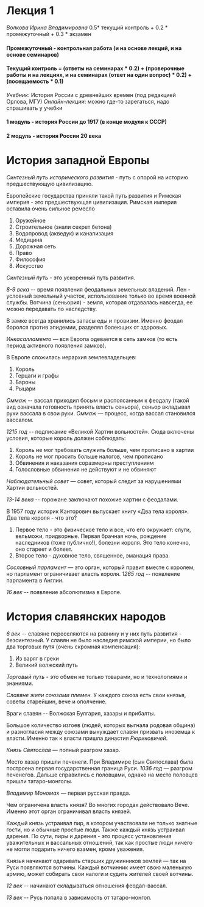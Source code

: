 # Лекция 1
*Волкова Ирина Владимировна* 
0.5* текущий контроль + 0.2 * промежуточный + 0.3 * экзамен

#### Промежуточный - контрольная работа (и на основе лекций, и на основе семинаров)
#### Текущий контроль = (ответы на семинарах * 0.2) + (проверочные работы и на лекциях, и на семинарах (ответ на один вопрос) * 0.2) + (посещаемость * 0.1)

*Учебник*: История России с древнейших времен (под редакцией Орлова, МГУ)
*Онлайн-лекции*: можно где-то зарегаться, надо спрашивать у учебки

#### 1 модуль - история России до 1917 (в конце модуля к СССР)
#### 2 модуль - история России 20 века 

# История западной Европы 
*Синтезный путь исторического развития* - путь с опорой на историю предшествующую цивилизацию. 

Европейские государства приняли такой путь развития и Римская империя - это предшествующая цивилизация. Римская империя оставила очень сильное ремесло
1. Оружейное 
2. Строительное (знали секрет бетона)
3. Водопровод  (акведук) и канализация
4. Медицина
5. Дорожная сеть
6. Право
7. Философия
8. Искусство 

*Синтезный путь* - это ускоренный путь развития. 

*8-9 века* -- время появления феодальных земельных владений. Лен - условный земельный участок, использование только во время военной службы. Вотчина (сеньория) - земля, которая отдавалась навсегда, ее можно передавать по наследству. 

В замке всегда хранились запасы еды и провизии. Именно феодал боролся против эпидемии, разделял болеющих от здоровых. 

*Инкасалламенто* — вся Европа одевается в сеть замков (то есть период активного появления замков).

В Европе сложилась иерархия землевладельцев:
1. Король
2. Герцаги и графы
3. Бароны
4. Рыцари

*Оммаж* -- вассал приходил босым и распоясанным к феодалу (такой вид означала готовность принять власть сеньора), сеньор вкладывал руки вассала в свои руки. *Оммаж* — процесс, когда вассал становился вассалом.

*1215 год* -- подписание «Великой Хартии вольностей». Сюда включены условия, которые король должен соблюдать:
1. Король не мог требовать служить больше, чем прописано в хартии
2. Король не мог просить больше налогов, чем прописано
3. Обвинения и наказания соразмерны преступлениям
4. Голословные обвинения не действуют и не обвиняют

*Наблюдательный совет* — совет, который следит за нарушениями Хартии вольностей. 

*13-14 века* -- горожане заключают похожие хартии с феодалами. 

В 1957 году историк Канторович выпускает книгу «Два тела короля». Два тела короля - что это?
1. Первое тело - это физическое тело и все, что его окружает: слуги, вельможи, придворные. Первая брачная ночь, рождение наследников (тоже публично!), болезни короля. Это тело конечно, оно стареет и болеет.
2. Второе тело - духовное тело, священное, эманация права. 

*Сословный парламент* — это орган, который правит вместе с королем, но парламент ограничивает власть короля. 
*1265 год* -- появление парламента в Англии. 

*16 век* -- появление абсолютизма в Европе. 

# История славянских народов
*6 век* -- славяне переселяются на равнину и у них путь развития - безсинтезный.  У славян не было наследия римской империи, но было два торговых путя (очень скромная компенсация):
1. Из варяг в греки
2. Великий волжский путь

*Торговый путь* - это обмен не только товарами, но и технологиями и знаниями. 

*Славяне жили союзами племен.* У каждого союза есть свои князья, советы старейшин, вече и ополчение.

Враги славян -- Волжская Булгария, хазары и прибалты.   

Большое количество изгоев (людей, которых выгнала родовая община) и разногласия между союзами вынуждает славян призвать иноземца к власти. Именно так к власти пришла династия *Рюриковичей*.  

*Князь Святослав* — полный разгром хазар. 

Место хазар пришли печенеги. При Владимире (сын Святослава) была построена первая государственная граница Руси. *1036 год* — разгром печенегов. Дальше справились с половцами, однако на место половцев пришли татаро-монголы. 

*Владимир Мономах* — первая русская правда. 

Чем ограничена власть князя? Во многих городах действовало Вече. Именно этот орган ограничивал власть князей. 

Каждый князь устраивал пир, в котором участвовали не только знатные гости, но и обычные простые люди. Также каждый князь устраивал дарения. По сути, пиры и дарения - это процесс установления уважительных и вассальных отношений, так как простые люди ничего не могли подарить ничего взамен, кроме уважения. 

Князья начинают одаривать старших дружинников землей — так на Руси появляются вотчины. Каждый вотчинник имеет свою маленькую армию, может собирать свои налоги и судить жителей своей вотчины. 

*12 век* -- начинают складываться отношения феодал-вассал. 

*13 век* -- Русь попала в зависимость от татаро-монгол. 
